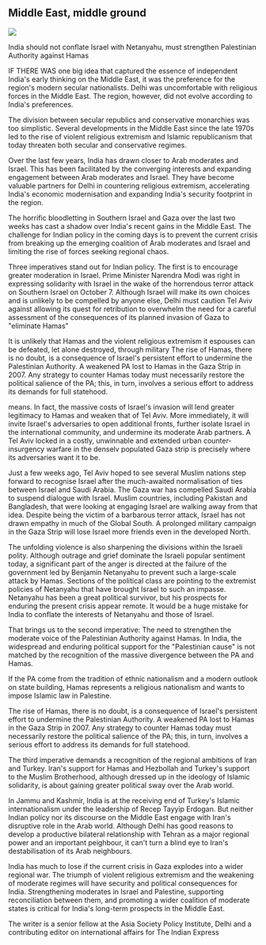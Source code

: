 ## Middle East, middle ground

![](_page_0_Picture_1.jpeg)

India should not conflate Israel with Netanyahu, must strengthen Palestinian Authority against Hamas

IF THERE WAS one big idea that captured the essence of independent India's early thinking on the Middle East, it was the preference for the region's modern secular nationalists. Delhi was uncomfortable with religious forces in the Middle East. The region, however, did not evolve according to India's preferences.

The division between secular republics and conservative monarchies was too simplistic. Several developments in the Middle East since the late 1970s led to the rise of violent religious extremism and Islamic republicanism that today threaten both secular and conservative regimes.

Over the last few years, India has drawn closer to Arab moderates and Israel. This has been facilitated by the converging interests and expanding engagement between Arab moderates and Israel. They have become valuable partners for Delhi in countering religious extremism, accelerating India's economic modernisation and expanding India's security footprint in the region.

The horrific bloodletting in Southern Israel and Gaza over the last two weeks has cast a shadow over India's recent gains in the Middle East. The challenge for Indian policy in the coming days is to prevent the current crisis from breaking up the emerging coalition of Arab moderates and Israel and limiting the rise of forces seeking regional chaos.

Three imperatives stand out for Indian policy. The first is to encourage greater moderation in Israel. Prime Minister Narendra Modi was right in expressing solidarity with Israel in the wake of the horrendous terror attack on Southern Israel on October 7. Although Israel will make its own choices and is unlikely to be compelled by anyone else, Delhi must caution Tel Aviv against allowing its quest for retribution to overwhelm the need for a careful assessment of the consequences of its planned invasion of Gaza to "eliminate Hamas"

It is unlikely that Hamas and the violent religious extremism it espouses can be defeated, let alone destroyed, through military The rise of Hamas, there is no doubt, is a consequence of Israel's persistent effort to undermine the Palestinian Authority. A weakened PA lost to Hamas in the Gaza Strip in 2007. Any strategy to counter Hamas today must necessarily restore the political salience of the PA; this, in turn, involves a serious effort to address its demands for full statehood.

means. In fact, the massive costs of Israel's invasion will lend greater legitimacy to Hamas and weaken that of Tel Aviv. More immediately, it will invite Israel's adversaries to open additional fronts, further isolate Israel in the international community, and undermine its moderate Arab partners. A Tel Aviv locked in a costly, unwinnable and extended urban counter-insurgency warfare in the denselv populated Gaza strip is precisely where its adversaries want it to be.

Just a few weeks ago, Tel Aviv hoped to see several Muslim nations step forward to recognise Israel after the much-awaited normalisation of ties between Israel and Saudi Arabia. The Gaza war has compelled Saudi Arabia to suspend dialogue with Israel. Muslim countries, including Pakistan and Bangladesh, that were looking at engaging Israel are walking away from that idea. Despite being the victim of a barbarous terror attack, Israel has not drawn empathy in much of the Global South. A prolonged military campaign in the Gaza Strip will lose Israel more friends even in the developed North.

The unfolding violence is also sharpening the divisions within the Israeli polity. Although outrage and grief dominate the Israeli popular sentiment today, a significant part of the anger is directed at the failure of the government led by Benjamin Netanyahu to prevent such a large-scale attack by Hamas. Sections of the political class are pointing to the extremist policies of Netanyahu that have brought Israel to such an impasse. Netanyahu has been a great political survivor, but his prospects for enduring the present crisis appear remote. It would be a huge mistake for India to conflate the interests of Netanyahu and those of Israel.

That brings us to the second imperative: The need to strengthen the moderate voice of the Palestinian Authority against Hamas. In India, the widespread and enduring political support for the "Palestinian cause" is not matched by the recognition of the massive divergence between the PA and Hamas.

If the PA come from the tradition of ethnic nationalism and a modern outlook on state building, Hamas represents a religious nationalism and wants to impose Islamic law in Palestine.

The rise of Hamas, there is no doubt, is a consequence of Israel's persistent effort to undermine the Palestinian Authority. A weakened PA lost to Hamas in the Gaza Strip in 2007. Any strategy to counter Hamas today must necessarily restore the political salience of the PA; this, in turn, involves a serious effort to address its demands for full statehood.

The third imperative demands a recognition of the regional ambitions of Iran and Turkey. Iran's support for Hamas and Hezbollah and Turkey's support to the Muslim Brotherhood, although dressed up in the ideology of Islamic solidarity, is about gaining greater political sway over the Arab world.

In Jammu and Kashmir, India is at the receiving end of Turkey's Islamic internationalism under the leadership of Recep Tayyip Erdogan. But neither Indian policy nor its discourse on the Middle East engage with Iran's disruptive role in the Arab world. Although Delhi has good reasons to develop a productive bilateral relationship with Tehran as a major regional power and an important peighbour, it can't turn a blind eye to Iran's destabilisation of its Arab neighbours.

India has much to lose if the current crisis in Gaza explodes into a wider regional war. The triumph of violent religious extremism and the weakening of moderate regimes will have security and political consequences for<br>India. Strengthening moderates in Israel and Palestine, supporting reconciliation between them, and promoting a wider coalition of moderate states is critical for India's long-term prospects in the Middle East.

The writer is a senior fellow at the Asia Society Policy Institute, Delhi and a contributing editor on international affairs for The Indian Express